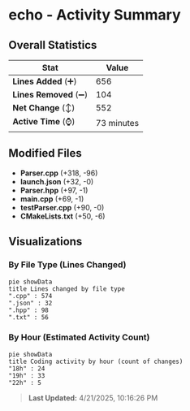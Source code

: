 # echo - Activity Summary 

## Overall Statistics

| Stat                   | Value                                                             |
| ---------------------- | ----------------------------------------------------------------- |
| **Lines Added** (➕)   | 656                                          |
| **Lines Removed** (➖) | 104                                        |
| **Net Change** (↕)    | 552                |
| **Active Time** (⌚)   | 73 minutes |


## Modified Files
- **Parser.cpp** (+318, -96)
- **launch.json** (+32, -0)
- **Parser.hpp** (+97, -1)
- **main.cpp** (+69, -1)
- **testParser.cpp** (+90, -0)
- **CMakeLists.txt** (+50, -6)

## Visualizations

### By File Type (Lines Changed)

```mermaid
pie showData
title Lines changed by file type
".cpp" : 574
".json" : 32
".hpp" : 98
".txt" : 56
```

### By Hour (Estimated Activity Count)

```mermaid
pie showData
title Coding activity by hour (count of changes)
"18h" : 24
"19h" : 33
"22h" : 5
```


> **Last Updated:** 4/21/2025, 10:16:26 PM